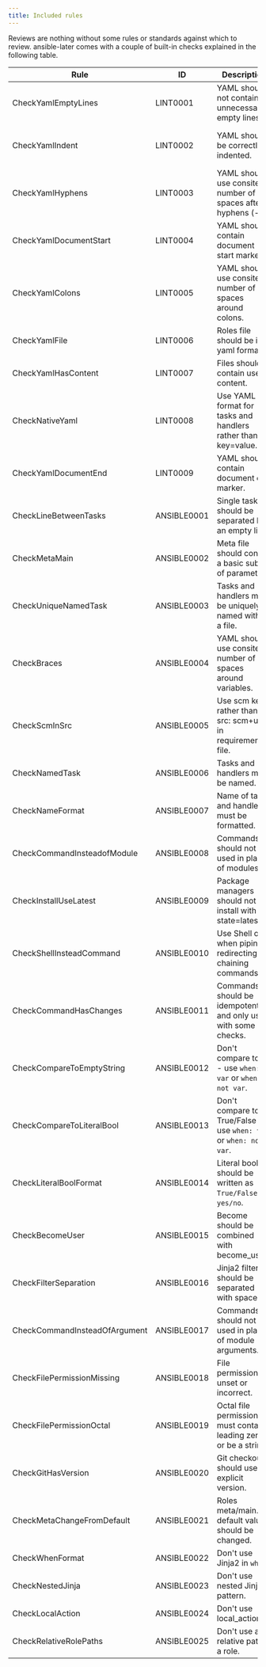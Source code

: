 ```yaml
---
title: Included rules
---
```


Reviews are nothing without some rules or standards against which to review. ansible-later comes with a couple of built-in checks explained in the following table.

| Rule                          | ID          | Description                                                       | Parameter                                                            |
| ----------------------------- | ----------- | ----------------------------------------------------------------- | -------------------------------------------------------------------- |
| CheckYamlEmptyLines           | LINT0001    | YAML should not contain unnecessarily empty lines.                | {max: 1, max-start: 0, max-end: 1}                                   |
| CheckYamlIndent               | LINT0002    | YAML should be correctly indented.                                | {spaces: 2, check-multi-line-strings: false, indent-sequences: true} |
| CheckYamlHyphens              | LINT0003    | YAML should use consitent number of spaces after hyphens (-).     | {max-spaces-after: 1}                                                |
| CheckYamlDocumentStart        | LINT0004    | YAML should contain document start marker.                        | {document-start: {present: true}}                                    |
| CheckYamlColons               | LINT0005    | YAML should use consitent number of spaces around colons.         | {colons: {max-spaces-before: 0, max-spaces-after: 1}}                |
| CheckYamlFile                 | LINT0006    | Roles file should be in yaml format.                              |                                                                      |
| CheckYamlHasContent           | LINT0007    | Files should contain useful content.                              |                                                                      |
| CheckNativeYaml               | LINT0008    | Use YAML format for tasks and handlers rather than key=value.     |                                                                      |
| CheckYamlDocumentEnd          | LINT0009    | YAML should contain document end marker.                          | {document-end: {present: true}}                                      |
| CheckLineBetweenTasks         | ANSIBLE0001 | Single tasks should be separated by an empty line.                |                                                                      |
| CheckMetaMain                 | ANSIBLE0002 | Meta file should contain a basic subset of parameters.            | author, description, min_ansible_version, platforms, dependencies    |
| CheckUniqueNamedTask          | ANSIBLE0003 | Tasks and handlers must be uniquely named within a file.          |                                                                      |
| CheckBraces                   | ANSIBLE0004 | YAML should use consitent number of spaces around variables.      |                                                                      |
| CheckScmInSrc                 | ANSIBLE0005 | Use scm key rather than src: scm+url in requirements file.        |                                                                      |
| CheckNamedTask                | ANSIBLE0006 | Tasks and handlers must be named.                                 | excludes: meta, debug, include\_\*, import\_\*, block                |
| CheckNameFormat               | ANSIBLE0007 | Name of tasks and handlers must be formatted.                     | formats: first letter capital                                        |
| CheckCommandInsteadofModule   | ANSIBLE0008 | Commands should not be used in place of modules.                  |                                                                      |
| CheckInstallUseLatest         | ANSIBLE0009 | Package managers should not install with state=latest.            |                                                                      |
| CheckShellInsteadCommand      | ANSIBLE0010 | Use Shell only when piping, redirecting or chaining commands.     |                                                                      |
| CheckCommandHasChanges        | ANSIBLE0011 | Commands should be idempotent and only used with some checks.     |                                                                      |
| CheckCompareToEmptyString     | ANSIBLE0012 | Don't compare to "" - use `when: var` or `when: not var`.         |                                                                      |
| CheckCompareToLiteralBool     | ANSIBLE0013 | Don't compare to True/False - use `when: var` or `when: not var`. |                                                                      |
| CheckLiteralBoolFormat        | ANSIBLE0014 | Literal bools should be written as `True/False` or `yes/no`.      | forbidden values are `true false TRUE FALSE Yes No YES NO`           |
| CheckBecomeUser               | ANSIBLE0015 | Become should be combined with become_user.                       |                                                                      |
| CheckFilterSeparation         | ANSIBLE0016 | Jinja2 filters should be separated with spaces.                   |                                                                      |
| CheckCommandInsteadOfArgument | ANSIBLE0017 | Commands should not be used in place of module arguments.         |                                                                      |
| CheckFilePermissionMissing    | ANSIBLE0018 | File permissions unset or incorrect.                              |                                                                      |
| CheckFilePermissionOctal      | ANSIBLE0019 | Octal file permissions must contain leading zero or be a string.  |                                                                      |
| CheckGitHasVersion            | ANSIBLE0020 | Git checkouts should use explicit version.                        |                                                                      |
| CheckMetaChangeFromDefault    | ANSIBLE0021 | Roles meta/main.yml default values should be changed.             |                                                                      |
| CheckWhenFormat               | ANSIBLE0022 | Don't use Jinja2 in `when`.                                       |                                                                      |
| CheckNestedJinja              | ANSIBLE0023 | Don't use nested Jinja2 pattern.                                  |                                                                      |
| CheckLocalAction              | ANSIBLE0024 | Don't use local_action.                                           |                                                                      |
| CheckRelativeRolePaths        | ANSIBLE0025 | Don't use a relative path in a role.                              |                                                                      |
